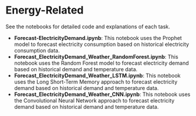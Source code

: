 # Energy-Related

See the notebooks for detailed code and explanations of each task.

- **Forecast-ElectricityDemand.ipynb**: This notebook uses the Prophet model to forecast electricity consumption based on historical electricity consumption data.
- **Forecast_ElectricityDemand_Weather_RandomForest.ipynb**: This notebook uses the Random Forest model to forecast electricity demand based on historical demand and temperature data.
- **Forecast_ElectricityDemand_Weather_LSTM.ipynb**: This notebook uses the Long Short-Term Memory approach to forecast electricity demand based on historical demand and temperature data.
- **Forecast_ElectricityDemand_Weather_CNN.ipynb**: This notebook uses the Convolutional Neural Network approach to forecast electricity demand based on historical demand and temperature data.
